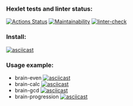 ### Hexlet tests and linter status:

[![Actions Status](https://github.com/ntym08/frontend-project-lvl1/workflows/hexlet-check/badge.svg)](https://github.com/ntym08/frontend-project-lvl1/actions) [![Maintainability](https://api.codeclimate.com/v1/badges/96c096e724616aac8dd7/maintainability)](https://codeclimate.com/github/ntym08/frontend-project-lvl1/maintainability) [![linter-check](https://github.com/ntym08/frontend-project-lvl1/actions/workflows/linter-check.yml/badge.svg)](https://github.com/ntym08/frontend-project-lvl1/actions/workflows/linter-check.yml)

### Install:

[![asciicast](https://asciinema.org/a/427356.svg)](https://asciinema.org/a/427356)

### Usage example:

- brain-even
  [![asciicast](https://asciinema.org/a/427385.svg)](https://asciinema.org/a/427385)
- brain-calc
  [![asciicast](https://asciinema.org/a/427389.svg)](https://asciinema.org/a/427389)
- brain-gcd
  [![asciicast](https://asciinema.org/a/427383.svg)](https://asciinema.org/a/427383)
- brain-progression
  [![asciicast](https://asciinema.org/a/427528.svg)](https://asciinema.org/a/427528)
